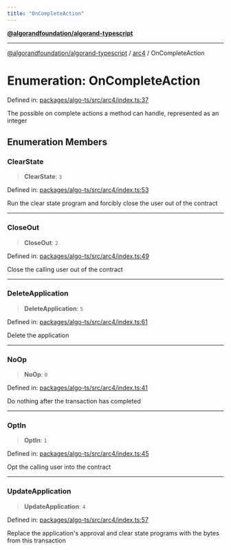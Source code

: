 ```yaml
---
title: "OnCompleteAction"
---
```


[**@algorandfoundation/algorand-typescript**](../../README.md)

***

[@algorandfoundation/algorand-typescript](../../README.md) / [arc4](../README.md) / OnCompleteAction

# Enumeration: OnCompleteAction

Defined in: [packages/algo-ts/src/arc4/index.ts:37](https://github.com/algorandfoundation/puya-ts/blob/main/packages/algo-ts/src/arc4/index.ts#L37)

The possible on complete actions a method can handle, represented as an integer

## Enumeration Members

### ClearState

> **ClearState**: `3`

Defined in: [packages/algo-ts/src/arc4/index.ts:53](https://github.com/algorandfoundation/puya-ts/blob/main/packages/algo-ts/src/arc4/index.ts#L53)

Run the clear state program and forcibly close the user out of the contract

***

### CloseOut

> **CloseOut**: `2`

Defined in: [packages/algo-ts/src/arc4/index.ts:49](https://github.com/algorandfoundation/puya-ts/blob/main/packages/algo-ts/src/arc4/index.ts#L49)

Close the calling user out of the contract

***

### DeleteApplication

> **DeleteApplication**: `5`

Defined in: [packages/algo-ts/src/arc4/index.ts:61](https://github.com/algorandfoundation/puya-ts/blob/main/packages/algo-ts/src/arc4/index.ts#L61)

Delete the application

***

### NoOp

> **NoOp**: `0`

Defined in: [packages/algo-ts/src/arc4/index.ts:41](https://github.com/algorandfoundation/puya-ts/blob/main/packages/algo-ts/src/arc4/index.ts#L41)

Do nothing after the transaction has completed

***

### OptIn

> **OptIn**: `1`

Defined in: [packages/algo-ts/src/arc4/index.ts:45](https://github.com/algorandfoundation/puya-ts/blob/main/packages/algo-ts/src/arc4/index.ts#L45)

Opt the calling user into the contract

***

### UpdateApplication

> **UpdateApplication**: `4`

Defined in: [packages/algo-ts/src/arc4/index.ts:57](https://github.com/algorandfoundation/puya-ts/blob/main/packages/algo-ts/src/arc4/index.ts#L57)

Replace the application's approval and clear state programs with the bytes from this transaction
